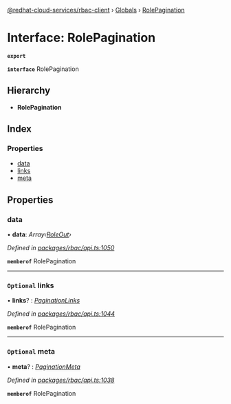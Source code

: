 [@redhat-cloud-services/rbac-client](../README.md) › [Globals](../globals.md) › [RolePagination](rolepagination.md)

# Interface: RolePagination

**`export`** 

**`interface`** RolePagination

## Hierarchy

* **RolePagination**

## Index

### Properties

* [data](rolepagination.md#data)
* [links](rolepagination.md#optional-links)
* [meta](rolepagination.md#optional-meta)

## Properties

###  data

• **data**: *Array‹[RoleOut](roleout.md)›*

*Defined in [packages/rbac/api.ts:1050](https://github.com/RedHatInsights/javascript-clients/blob/master/packages/rbac/api.ts#L1050)*

**`memberof`** RolePagination

___

### `Optional` links

• **links**? : *[PaginationLinks](paginationlinks.md)*

*Defined in [packages/rbac/api.ts:1044](https://github.com/RedHatInsights/javascript-clients/blob/master/packages/rbac/api.ts#L1044)*

**`memberof`** RolePagination

___

### `Optional` meta

• **meta**? : *[PaginationMeta](paginationmeta.md)*

*Defined in [packages/rbac/api.ts:1038](https://github.com/RedHatInsights/javascript-clients/blob/master/packages/rbac/api.ts#L1038)*

**`memberof`** RolePagination

